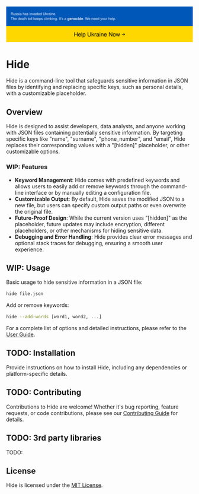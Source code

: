 [![Stand With Ukraine](https://raw.githubusercontent.com/vshymanskyy/StandWithUkraine/main/banner2-direct.svg)](https://stand-with-ukraine.pp.ua)

# Hide

Hide is a command-line tool that safeguards sensitive information in JSON files by identifying and replacing specific keys, such as personal details, with a customizable placeholder.

## Overview

Hide is designed to assist developers, data analysts, and anyone working with JSON files containing potentially sensitive information. By targeting specific keys like "name", "surname", "phone_number", and "email", Hide replaces their corresponding values with a "[hidden]" placeholder, or other customizable options.

### WIP: Features

- **Keyword Management**: Hide comes with predefined keywords and allows users to easily add or remove keywords through the command-line interface or by manually editing a configuration file.
- **Customizable Output**: By default, Hide saves the modified JSON to a new file, but users can specify custom output paths or even overwrite the original file.
- **Future-Proof Design**: While the current version uses "[hidden]" as the placeholder, future updates may include encryption, different placeholders, or other mechanisms for hiding sensitive data.
- **Debugging and Error Handling**: Hide provides clear error messages and optional stack traces for debugging, ensuring a smooth user experience.

## WIP: Usage

Basic usage to hide sensitive information in a JSON file:

```bash
hide file.json
```

Add or remove keywords:

```bash
hide --add-words [word1, word2, ...]
```

For a complete list of options and detailed instructions, please refer to the [User Guide](link-to-user-guide).

## TODO: Installation

Provide instructions on how to install Hide, including any dependencies or platform-specific details.

## TODO: Contributing

Contributions to Hide are welcome! Whether it's bug reporting, feature requests, or code contributions, please see our [Contributing Guide](link-to-contributing-guide) for details.

## TODO: 3rd party libraries

TODO:

## License

Hide is licensed under the [MIT License](./LICENSE.MD).
